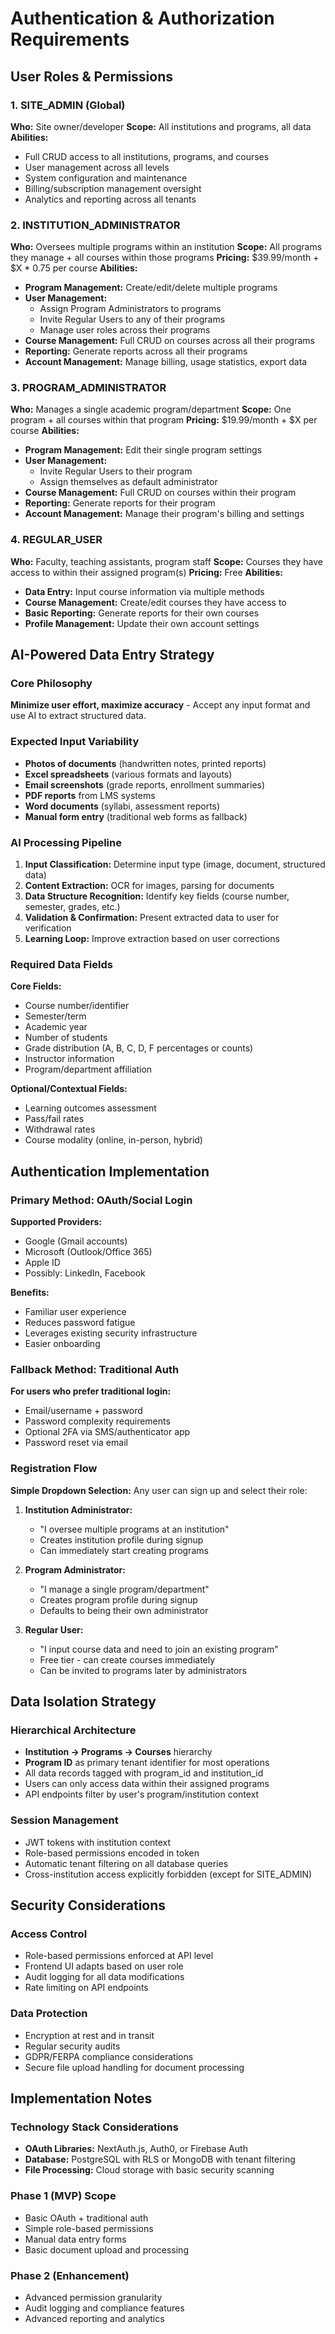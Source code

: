# Authentication & Authorization Requirements

## User Roles & Permissions

### 1. SITE_ADMIN (Global)
**Who:** Site owner/developer
**Scope:** All institutions and programs, all data
**Abilities:**
- Full CRUD access to all institutions, programs, and courses
- User management across all levels
- System configuration and maintenance
- Billing/subscription management oversight
- Analytics and reporting across all tenants

### 2. INSTITUTION_ADMINISTRATOR
**Who:** Oversees multiple programs within an institution
**Scope:** All programs they manage + all courses within those programs
**Pricing:** $39.99/month + $X * 0.75 per course
**Abilities:**
- **Program Management:** Create/edit/delete multiple programs
- **User Management:** 
  - Assign Program Administrators to programs
  - Invite Regular Users to any of their programs
  - Manage user roles across their programs
- **Course Management:** Full CRUD on courses across all their programs
- **Reporting:** Generate reports across all their programs
- **Account Management:** Manage billing, usage statistics, export data

### 3. PROGRAM_ADMINISTRATOR
**Who:** Manages a single academic program/department
**Scope:** One program + all courses within that program
**Pricing:** $19.99/month + $X per course
**Abilities:**
- **Program Management:** Edit their single program settings
- **User Management:**
  - Invite Regular Users to their program
  - Assign themselves as default administrator
- **Course Management:** Full CRUD on courses within their program
- **Reporting:** Generate reports for their program
- **Account Management:** Manage their program's billing and settings

### 4. REGULAR_USER
**Who:** Faculty, teaching assistants, program staff
**Scope:** Courses they have access to within their assigned program(s)
**Pricing:** Free
**Abilities:**
- **Data Entry:** Input course information via multiple methods
- **Course Management:** Create/edit courses they have access to
- **Basic Reporting:** Generate reports for their own courses
- **Profile Management:** Update their own account settings

## AI-Powered Data Entry Strategy

### Core Philosophy
**Minimize user effort, maximize accuracy** - Accept any input format and use AI to extract structured data.

### Expected Input Variability
- **Photos of documents** (handwritten notes, printed reports)
- **Excel spreadsheets** (various formats and layouts)
- **Email screenshots** (grade reports, enrollment summaries)
- **PDF reports** from LMS systems
- **Word documents** (syllabi, assessment reports)
- **Manual form entry** (traditional web forms as fallback)

### AI Processing Pipeline
1. **Input Classification:** Determine input type (image, document, structured data)
2. **Content Extraction:** OCR for images, parsing for documents
3. **Data Structure Recognition:** Identify key fields (course number, semester, grades, etc.)
4. **Validation & Confirmation:** Present extracted data to user for verification
5. **Learning Loop:** Improve extraction based on user corrections

### Required Data Fields
**Core Fields:**
- Course number/identifier
- Semester/term
- Academic year
- Number of students
- Grade distribution (A, B, C, D, F percentages or counts)
- Instructor information
- Program/department affiliation

**Optional/Contextual Fields:**
- Learning outcomes assessment
- Pass/fail rates
- Withdrawal rates
- Course modality (online, in-person, hybrid)

## Authentication Implementation

### Primary Method: OAuth/Social Login
**Supported Providers:**
- Google (Gmail accounts)
- Microsoft (Outlook/Office 365)
- Apple ID
- Possibly: LinkedIn, Facebook

**Benefits:**
- Familiar user experience
- Reduces password fatigue
- Leverages existing security infrastructure
- Easier onboarding

### Fallback Method: Traditional Auth
**For users who prefer traditional login:**
- Email/username + password
- Password complexity requirements
- Optional 2FA via SMS/authenticator app
- Password reset via email

### Registration Flow
**Simple Dropdown Selection:** Any user can sign up and select their role:

1. **Institution Administrator:**
   - "I oversee multiple programs at an institution"
   - Creates institution profile during signup
   - Can immediately start creating programs

2. **Program Administrator:**
   - "I manage a single program/department"
   - Creates program profile during signup
   - Defaults to being their own administrator

3. **Regular User:**
   - "I input course data and need to join an existing program"
   - Free tier - can create courses immediately
   - Can be invited to programs later by administrators

## Data Isolation Strategy

### Hierarchical Architecture
- **Institution → Programs → Courses** hierarchy
- **Program ID** as primary tenant identifier for most operations
- All data records tagged with program_id and institution_id
- Users can only access data within their assigned programs
- API endpoints filter by user's program/institution context

### Session Management
- JWT tokens with institution context
- Role-based permissions encoded in token
- Automatic tenant filtering on all database queries
- Cross-institution access explicitly forbidden (except for SITE_ADMIN)

## Security Considerations

### Access Control
- Role-based permissions enforced at API level
- Frontend UI adapts based on user role
- Audit logging for all data modifications
- Rate limiting on API endpoints

### Data Protection
- Encryption at rest and in transit
- Regular security audits
- GDPR/FERPA compliance considerations
- Secure file upload handling for document processing

## Implementation Notes

### Technology Stack Considerations
- **OAuth Libraries:** NextAuth.js, Auth0, or Firebase Auth
- **Database:** PostgreSQL with RLS or MongoDB with tenant filtering
- **File Processing:** Cloud storage with basic security scanning

### Phase 1 (MVP) Scope
- Basic OAuth + traditional auth
- Simple role-based permissions
- Manual data entry forms
- Basic document upload and processing

### Phase 2 (Enhancement)
- Advanced permission granularity
- Audit logging and compliance features
- Advanced reporting and analytics
